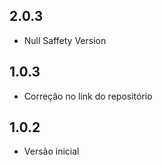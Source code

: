 ## 2.0.3
* Null Saffety Version

## 1.0.3
- Correção no link do repositório

## 1.0.2

- Versão inicial
